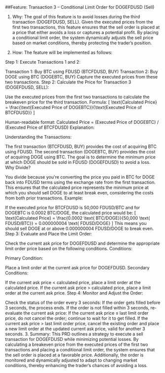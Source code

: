 ##Feature: Transaction 3 – Conditional Limit Order for DOGEFDUSD (Sell)

1. Why:
The goal of this feature is to avoid losses during the third transaction (DOGEFDUSD, SELL). Given the executed prices from the first two transactions, this feature ensures that the sell order is placed at a price that either avoids a loss or captures a potential profit. By placing a conditional limit order, the system dynamically adjusts the sell price based on market conditions, thereby protecting the trader’s position.

2. How:
The feature will be implemented as follows:

Step 1: Execute Transactions 1 and 2:

Transaction 1: Buy BTC using FDUSD (BTCFDUSD, BUY)
Transaction 2: Buy DOGE using BTC (DOGEBTC, BUY)
Capture the executed prices from these two transactions.
Step 2: Calculate the Price for Transaction 3 (DOGEFDUSD, SELL):

Use the executed prices from the first two transactions to calculate the breakeven price for the third transaction.
Formula:
[
\text{Calculated Price} = \frac{\text{Executed Price of DOGEBTC}}{\text{Executed Price of BTCFDUSD}}
]

Human-readable format: Calculated Price = (Executed Price of DOGEBTC) / (Executed Price of BTCFDUSD)
Explanation:

Understanding the Transactions:

The first transaction (BTCFDUSD, BUY) provides the cost of acquiring BTC using FDUSD.
The second transaction (DOGEBTC, BUY) provides the cost of acquiring DOGE using BTC.
The goal is to determine the minimum price at which DOGE should be sold in FDUSD (DOGEFDUSD) to avoid a loss.
Why Divide?

You divide because you're converting the price you paid in BTC for DOGE back into FDUSD terms using the exchange rate from the first transaction.
This ensures that the calculated price represents the minimum price at which you should sell DOGE to at least break even, considering the costs from both prior transactions.
Example:

If the executed price for BTCFDUSD is 50,000 FDUSD/BTC and for DOGEBTC is 0.0002 BTC/DOGE, the calculated price would be:
[
\text{Calculated Price} = \frac{0.0002 \text{ BTC/DOGE}}{50,000 \text{ FDUSD/BTC}} = 0.000000004 \text{ FDUSD/DOGE}
]
This means you should sell DOGE at or above 0.000000004 FDUSD/DOGE to break even.
Step 3: Evaluate and Place the Limit Order:

Check the current ask price for DOGEFDUSD and determine the appropriate limit order price based on the following conditions.
Conditions:

Primary Condition:

Place a limit order at the current ask price for DOGEFDUSD.
Secondary Conditions:

If the current ask price < calculated price, place a limit order at the calculated price.
If the current ask price > calculated price, place a limit order at the current ask price.
Step 4: Monitor and Adjust the Order:

Check the status of the order every 3 seconds:
If the order gets filled before 3 seconds, the process ends.
If the order is not filled within 3 seconds, re-evaluate the current ask price:
If the current ask price ≤ last limit order price, do not cancel the order; continue to wait for it to get filled.
If the current ask price > last limit order price, cancel the existing order and place a new limit order at the updated current ask price, valid for another 3 seconds.
3. Summary:
This PRD outlines a strategy to execute a sell transaction for DOGEFDUSD while minimizing potential losses. By calculating a breakeven price from the executed prices of the first two transactions and placing a conditional limit order, the system ensures that the sell order is placed at a favorable price. Additionally, the order is monitored and dynamically adjusted to adapt to changing market conditions, thereby enhancing the trader’s chances of avoiding a loss.